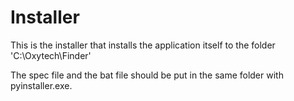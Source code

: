 # Installer

This is the installer
that installs the application itself to the folder 'C:\\Oxytech\\Finder'

The spec file and the bat file should be put in the same folder with pyinstaller.exe.
